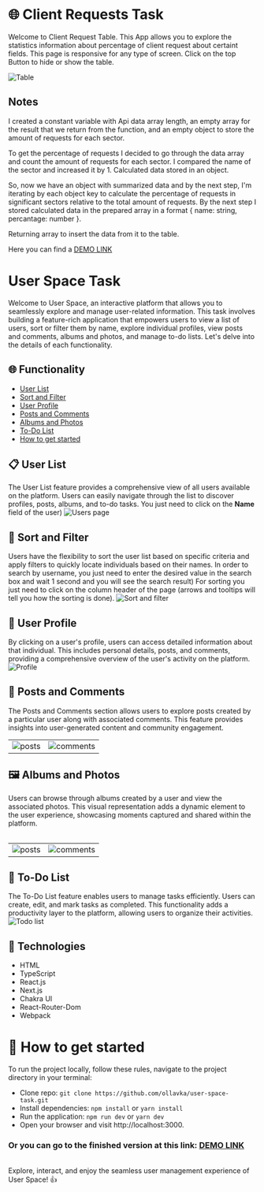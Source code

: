 # 🌐 Client Requests Task

Welcome to Client Request Table.
This App allows you to explore the statistics information about percentage of client request about certaint fields.
This page is responsive for any type of screen.
Click on the top Button to hide or show the table.

![Table](https://prnt.sc/y3HIFyqpVHA1)

## Notes

I created a constant variable with Api data array length, an empty array for the result that we return from the function, and an empty object to store the amount of requests for each sector.

To get the percentage of requests I decided to go through the data array and count the amount of requests for each sector. I compared the name of the sector and increased it by 1. Calculated data stored in an object.

So, now we have an object with summarized data and by the next step, I'm iterating by each object key to calculate the percentage of requests in significant sectors relative to the total amount of requests. By the next step I stored calculated data in the prepared array in a format { name: string, percantage: number }.

Returning array to insert the data from it to the table.

Here you can find a [DEMO LINK](https://test-task-substantive.vercel.app/)

# User Space Task

Welcome to User Space, an interactive platform that allows you to seamlessly explore and manage user-related information. This task involves building a feature-rich application that empowers users to view a list of users, sort or filter them by name, explore individual profiles, view posts and comments, albums and photos, and manage to-do lists. Let's delve into the details of each functionality.

## 🌐 Functionality

- [User List](#user-list)
- [Sort and Filter](#sort-and-filter)
- [User Profile](#user-profile)
- [Posts and Comments](#posts-and-comments)
- [Albums and Photos](#albums-and-photos)
- [To-Do List](#to-do-list)
- [How to get started](#start)

<span id="user-list"></span>

## 📋 User List

The User List feature provides a comprehensive view of all users available on the platform. Users can easily navigate through the list to discover profiles, posts, albums, and to-do tasks. You just need to click on the **Name** field of the user)
![Users page](https://img001.prntscr.com/file/img001/6fGlEZLOSdaFCSDjz02UhA.png)

<span id="sort-and-filter"></span>

## 🔄 Sort and Filter

Users have the flexibility to sort the user list based on specific criteria and apply filters to quickly locate individuals based on their names. In order to search by username, you just need to enter the desired value in the search box and wait 1 second and you will see the search result) For sorting you just need to click on the column header of the page (arrows and tooltips will tell you how the sorting is done).
![Sort and filter](https://img001.prntscr.com/file/img001/me5ZYK4ERYePadBWlcYFkQ.png)

<span id="user-profile"></span>

## 👤 User Profile

By clicking on a user's profile, users can access detailed information about that individual. This includes personal details, posts, and comments, providing a comprehensive overview of the user's activity on the platform.
![Profile](https://img001.prntscr.com/file/img001/E-Bj-2gQTdyFb139Ei7OHA.png)

<span id="posts-and-comments"></span>

## 📝 Posts and Comments

The Posts and Comments section allows users to explore posts created by a particular user along with associated comments. This feature provides insights into user-generated content and community engagement.

<table>
    <tr>
        <td><img src="https://img001.prntscr.com/file/img001/y64sjLyIRwm5zkkZOyx0iQ.png" alt="posts" /></td>
        <td><img src="https://img001.prntscr.com/file/img001/9L-JlrEaTPutlbZQdCjcTg.png" alt="comments" /></td>
    </tr>
<table>

<span id="albums-and-photos"></span>

## 🖼️ Albums and Photos

Users can browse through albums created by a user and view the associated photos. This visual representation adds a dynamic element to the user experience, showcasing moments captured and shared within the platform.

<table>
    <tr>
        <td><img src="https://img001.prntscr.com/file/img001/SbSyLrV5QuyRtBvMA2h3gg.png" alt="posts" /></td>
        <td><img src="https://img001.prntscr.com/file/img001/hy5LxB1qRsSkxoNWaedW9w.png" alt="comments" /></td>
    </tr>
<table>

<span id="to-do-list"></span>

## 📅 To-Do List

The To-Do List feature enables users to manage tasks efficiently. Users can create, edit, and mark tasks as completed. This functionality adds a productivity layer to the platform, allowing users to organize their activities.
![Todo list](https://img001.prntscr.com/file/img001/nSU-jdOtSQacL09yypX0ew.png)

## 💫 Technologies

- HTML
- TypeScript
- React.js
- Next.js
- Chakra UI
- React-Router-Dom
- Webpack

<span id="start"></span>

# 🏃 How to get started

To run the project locally, follow these rules, navigate to the project directory in your terminal:<br/>

- Clone repo: `git clone https://github.com/ollavka/user-space-task.git`<br />
- Install dependencies: `npm install` or `yarn install` <br />
- Run the application: `npm run dev` or `yarn dev` <br />
- Open your browser and visit http://localhost:3000.<br />

### Or you can go to the finished version at this link: [DEMO LINK](https://user-space-task.vercel.app/)

<br />
Explore, interact, and enjoy the seamless user management experience of User Space! 👍
